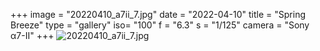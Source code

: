 +++
image = "20220410_a7ii_7.jpg"
date = "2022-04-10"
title = "Spring Breeze"
type = "gallery"
iso= "100"
f = "6.3"
s = "1/125"
camera = "Sony α7-II"
+++
![20220410_a7ii_7.jpg](/images/20220410_a7ii_7.jpg)